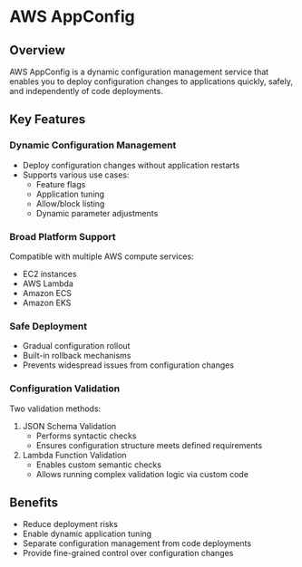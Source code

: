 # AWS AppConfig

## Overview
AWS AppConfig is a dynamic configuration management service that enables you to deploy configuration changes to applications quickly, safely, and independently of code deployments.

## Key Features

### Dynamic Configuration Management
* Deploy configuration changes without application restarts
* Supports various use cases:
  * Feature flags
  * Application tuning
  * Allow/block listing
  * Dynamic parameter adjustments

### Broad Platform Support
Compatible with multiple AWS compute services:
* EC2 instances
* AWS Lambda
* Amazon ECS
* Amazon EKS

### Safe Deployment
* Gradual configuration rollout
* Built-in rollback mechanisms
* Prevents widespread issues from configuration changes

### Configuration Validation
Two validation methods:
1. JSON Schema Validation
   * Performs syntactic checks
   * Ensures configuration structure meets defined requirements
2. Lambda Function Validation
   * Enables custom semantic checks
   * Allows running complex validation logic via custom code

## Benefits
* Reduce deployment risks
* Enable dynamic application tuning
* Separate configuration management from code deployments
* Provide fine-grained control over configuration changes

